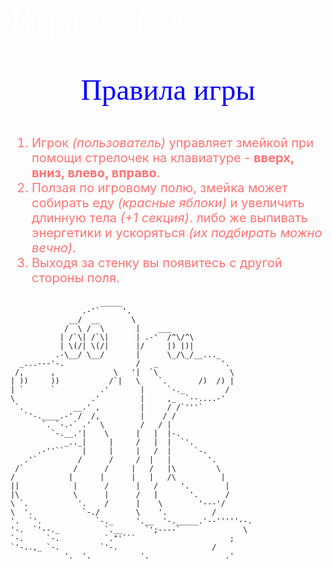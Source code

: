 <p style="font-family: Times New Roman; color: White; font-size: 40pt">Игра змейка</p>
<p style="text-align: center; font-family: Times New Roman; color: blue;font-size: 35pt">Правила игры</p>
<p style=" Times New Roman; color: #ff7373; font-size: 15pt">
<ol style=" Times New Roman; color: #ff7373; font-size: 15pt">
<li>Игрок <i>(пользователь)</i> управляет змейкой при помощи стрелочек на клавиатуре - <b>вверх, вниз, влево, вправо</b>.</li>
<li>Ползая по игровому полю, змейка может собирать еду <i>(красные яблоки)</i> и увеличить длинную тела <i>(+1 секция)</i>.
либо же выпивать энергетики и ускоряться <i>(их подбирать можно вечно)</i>.</li>
<li> Выходя за стенку вы появитесь с другой стороны поля.
</ol>
    </p>


                        _____
                    .-'`     '.
                 __/  __       \
                /  \ /  \       |    ___
               | /`\| /`\|      | .-'  /^\/^\
               | \(/| \(/|      |/     |) |)|
              .-\__/ \__/       |      \_/\_/__..._
      _...---'-.                /   _              '.
     /,      ,             \   '|  `\                \
    | ))     ))           /`|   \    `.       /)  /) |
    | `      `          .'       |     `-._         /
    \                 .'         |     ,_  `--....-'
     `.           __.' ,         |     / /`'''`
       `'-.____.-' /  /,         |    / /
           `. `-.-` .'  \        /   / |
             `-.__.'|    \      |   |  |-.
                _.._|     |     /   |  |  `'.
          .-''``    |     |     |   /  |     `-.
       .'`         /      /     /  |   |        '.
     /`           /      /     |   /   |\         \
    /            |      |      |   |   /\          |
    ||            |      /      |   /     '.        |
    |\            \      |      /   |       '.      /
    \ `.           '.    /      |    \        '---'/
    \  '.           `-./        \    '.          /
    '.  `'.            `-._     '.__  '-._____.'--'''''--.
    '-.  `'--._          `.__     `';----`              \
    `-.     `-.          `."'```                     ;
    `'-..,_ `-.         `'-.                     /
                '.  '.           '.                 .'
